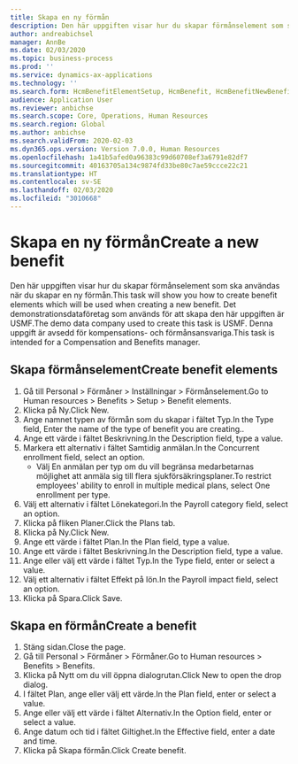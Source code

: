 ```yaml
---
title: Skapa en ny förmån
description: Den här uppgiften visar hur du skapar förmånselement som ska användas när du skapar en ny förmån.
author: andreabichsel
manager: AnnBe
ms.date: 02/03/2020
ms.topic: business-process
ms.prod: ''
ms.service: dynamics-ax-applications
ms.technology: ''
ms.search.form: HcmBenefitElementSetup, HcmBenefit, HcmBenefitNewBenefit, HcmBenefitPlanLookup
audience: Application User
ms.reviewer: anbichse
ms.search.scope: Core, Operations, Human Resources
ms.search.region: Global
ms.author: anbichse
ms.search.validFrom: 2020-02-03
ms.dyn365.ops.version: Version 7.0.0, Human Resources
ms.openlocfilehash: 1a41b5afed0a96383c99d60708ef3a6791e82df7
ms.sourcegitcommit: 40163705a134c9874fd33be80c7ae59ccce22c21
ms.translationtype: HT
ms.contentlocale: sv-SE
ms.lasthandoff: 02/03/2020
ms.locfileid: "3010668"
---
```

# <a name="create-a-new-benefit"></a><span data-ttu-id="9963c-103">Skapa en ny förmån</span><span class="sxs-lookup"><span data-stu-id="9963c-103">Create a new benefit</span></span>

<span data-ttu-id="9963c-104">Den här uppgiften visar hur du skapar förmånselement som ska användas när du skapar en ny förmån.</span><span class="sxs-lookup"><span data-stu-id="9963c-104">This task will show you how to create benefit elements which will be used when creating a new benefit.</span></span> <span data-ttu-id="9963c-105">Det demonstrationsdataföretag som används för att skapa den här uppgiften är USMF.</span><span class="sxs-lookup"><span data-stu-id="9963c-105">The demo data company used to create this task is USMF.</span></span> <span data-ttu-id="9963c-106">Denna uppgift är avsedd för kompensations- och förmånsansvariga.</span><span class="sxs-lookup"><span data-stu-id="9963c-106">This task is intended for a Compensation and Benefits manager.</span></span>


## <a name="create-benefit-elements"></a><span data-ttu-id="9963c-107">Skapa förmånselement</span><span class="sxs-lookup"><span data-stu-id="9963c-107">Create benefit elements</span></span>
1. <span data-ttu-id="9963c-108">Gå till Personal > Förmåner > Inställningar > Förmånselement.</span><span class="sxs-lookup"><span data-stu-id="9963c-108">Go to Human resources > Benefits > Setup > Benefit elements.</span></span>
2. <span data-ttu-id="9963c-109">Klicka på Ny.</span><span class="sxs-lookup"><span data-stu-id="9963c-109">Click New.</span></span>
3. <span data-ttu-id="9963c-110">Ange namnet typen av förmån som du skapar i fältet Typ.</span><span class="sxs-lookup"><span data-stu-id="9963c-110">In the Type field, Enter the name of the type of benefit you are creating..</span></span>
4. <span data-ttu-id="9963c-111">Ange ett värde i fältet Beskrivning.</span><span class="sxs-lookup"><span data-stu-id="9963c-111">In the Description field, type a value.</span></span>
5. <span data-ttu-id="9963c-112">Markera ett alternativ i fältet Samtidig anmälan.</span><span class="sxs-lookup"><span data-stu-id="9963c-112">In the Concurrent enrollment field, select an option.</span></span>
    * <span data-ttu-id="9963c-113">Välj En anmälan per typ om du vill begränsa medarbetarnas möjlighet att anmäla sig till flera sjukförsäkringsplaner.</span><span class="sxs-lookup"><span data-stu-id="9963c-113">To restrict employees' ability to enroll in multiple medical plans, select One enrollment per type.</span></span>  
6. <span data-ttu-id="9963c-114">Välj ett alternativ i fältet Lönekategori.</span><span class="sxs-lookup"><span data-stu-id="9963c-114">In the Payroll category field, select an option.</span></span>
7. <span data-ttu-id="9963c-115">Klicka på fliken Planer.</span><span class="sxs-lookup"><span data-stu-id="9963c-115">Click the Plans tab.</span></span>
8. <span data-ttu-id="9963c-116">Klicka på Ny.</span><span class="sxs-lookup"><span data-stu-id="9963c-116">Click New.</span></span>
9. <span data-ttu-id="9963c-117">Ange ett värde i fältet Plan.</span><span class="sxs-lookup"><span data-stu-id="9963c-117">In the Plan field, type a value.</span></span>
10. <span data-ttu-id="9963c-118">Ange ett värde i fältet Beskrivning.</span><span class="sxs-lookup"><span data-stu-id="9963c-118">In the Description field, type a value.</span></span>
11. <span data-ttu-id="9963c-119">Ange eller välj ett värde i fältet Typ.</span><span class="sxs-lookup"><span data-stu-id="9963c-119">In the Type field, enter or select a value.</span></span>
12. <span data-ttu-id="9963c-120">Välj ett alternativ i fältet Effekt på lön.</span><span class="sxs-lookup"><span data-stu-id="9963c-120">In the Payroll impact field, select an option.</span></span>
13. <span data-ttu-id="9963c-121">Klicka på Spara.</span><span class="sxs-lookup"><span data-stu-id="9963c-121">Click Save.</span></span>

## <a name="create-a-benefit"></a><span data-ttu-id="9963c-122">Skapa en förmån</span><span class="sxs-lookup"><span data-stu-id="9963c-122">Create a benefit</span></span>
1. <span data-ttu-id="9963c-123">Stäng sidan.</span><span class="sxs-lookup"><span data-stu-id="9963c-123">Close the page.</span></span>
2. <span data-ttu-id="9963c-124">Gå till Personal > Förmåner > Förmåner.</span><span class="sxs-lookup"><span data-stu-id="9963c-124">Go to Human resources > Benefits > Benefits.</span></span>
3. <span data-ttu-id="9963c-125">Klicka på Nytt om du vill öppna dialogrutan.</span><span class="sxs-lookup"><span data-stu-id="9963c-125">Click New to open the drop dialog.</span></span>
4. <span data-ttu-id="9963c-126">I fältet Plan, ange eller välj ett värde.</span><span class="sxs-lookup"><span data-stu-id="9963c-126">In the Plan field, enter or select a value.</span></span>
5. <span data-ttu-id="9963c-127">Ange eller välj ett värde i fältet Alternativ.</span><span class="sxs-lookup"><span data-stu-id="9963c-127">In the Option field, enter or select a value.</span></span>
6. <span data-ttu-id="9963c-128">Ange datum och tid i fältet Giltighet.</span><span class="sxs-lookup"><span data-stu-id="9963c-128">In the Effective field, enter a date and time.</span></span>
7. <span data-ttu-id="9963c-129">Klicka på Skapa förmån.</span><span class="sxs-lookup"><span data-stu-id="9963c-129">Click Create benefit.</span></span>

